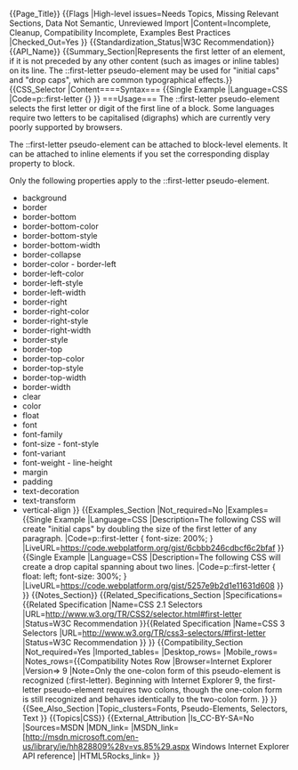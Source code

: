 {{Page_Title}}
{{Flags
|High-level issues=Needs Topics, Missing Relevant Sections, Data Not Semantic, Unreviewed Import
|Content=Incomplete, Cleanup, Compatibility Incomplete, Examples Best Practices
|Checked_Out=Yes
}}
{{Standardization_Status|W3C Recommendation}}
{{API_Name}}
{{Summary_Section|Represents the first letter of an element, if it is not preceded by any other content (such as images or inline tables) on its line. The ::first-letter pseudo-element may be used for "initial caps" and "drop caps", which are common typographical effects.}}
{{CSS_Selector
|Content====Syntax===
{{Single Example
|Language=CSS
|Code=p::first-letter {}
}}
===Usage===
The ::first-letter pseudo-element selects the first letter or digit of the first line of a block. Some languages require two letters to be capitalised (digraphs) which are currently very poorly supported by browsers.

The ::first-letter pseudo-element can be attached to block-level elements. It can be attached to inline elements if you set the corresponding display property to block.

Only the following properties apply to the ::first-letter pseudo-element. 
* background 
* border 
* border-bottom 
* border-bottom-color 
* border-bottom-style 
* border-bottom-width 
* border-collapse  
* border-color - border-left  
* border-left-color  
* border-left-style 
* border-left-width  
* border-right 
* border-right-color  
* border-right-style  
* border-right-width  
* border-style  
* border-top  
* border-top-color  
* border-top-style  
* border-top-width 
* border-width  
* clear  
* color  
* float  
* font  
* font-family  
* font-size - font-style  
* font-variant  
* font-weight - line-height  
* margin  
* padding  
* text-decoration  
* text-transform  
* vertical-align 
}}
{{Examples_Section
|Not_required=No
|Examples={{Single Example
|Language=CSS
|Description=The following CSS will create "initial caps" by doubling the size of the first letter of any paragraph.
|Code=p::first-letter {
   font-size: 200%;
}
|LiveURL=https://code.webplatform.org/gist/6cbbb246cdbcf6c2bfaf
}}{{Single Example
|Language=CSS
|Description=The following CSS will create a drop capital spanning about two lines.
|Code=p::first-letter {
    float: left;
    font-size: 300%;
}
|LiveURL=https://code.webplatform.org/gist/5257e9b2d1e11631d608
}}
}}
{{Notes_Section}}
{{Related_Specifications_Section
|Specifications={{Related Specification
|Name=CSS 2.1 Selectors
|URL=http://www.w3.org/TR/CSS2/selector.html#first-letter
|Status=W3C Recommendation
}}{{Related Specification
|Name=CSS 3 Selectors
|URL=http://www.w3.org/TR/css3-selectors/#first-letter
|Status=W3C Recommendation
}}
}}
{{Compatibility_Section
|Not_required=Yes
|Imported_tables=
|Desktop_rows=
|Mobile_rows=
|Notes_rows={{Compatibility Notes Row
|Browser=Internet Explorer
|Version=> 9
|Note=Only the one-colon form of this pseudo-element is recognized (:first-letter). Beginning with Internet Explorer 9, the first-letter pseudo-element requires two colons, though the one-colon form is still recognized and behaves identically to the two-colon form.
}}
}}
{{See_Also_Section
|Topic_clusters=Fonts, Pseudo-Elements, Selectors, Text
}}
{{Topics|CSS}}
{{External_Attribution
|Is_CC-BY-SA=No
|Sources=MSDN
|MDN_link=
|MSDN_link=[http://msdn.microsoft.com/en-us/library/ie/hh828809%28v=vs.85%29.aspx Windows Internet Explorer API reference]
|HTML5Rocks_link=
}}